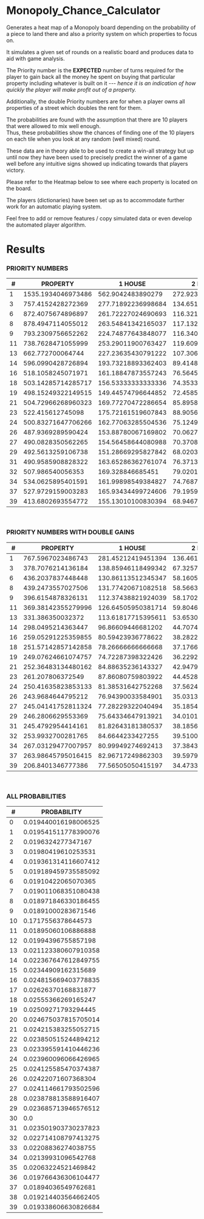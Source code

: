 # Monopoly_Chance_Calculator
Generates a heat map of a Monopoly board depending on the probability of a piece to land there and also a priority system on which properties to focus on.

It simulates a given set of rounds on a realistic board and produces data to aid with game analysis.

The Priority number is the <b>EXPECTED</b> number of turns required for the player to gain back all the money he spent on buying that particular property including whatever is built on it --- <i>hence it is an indication of how quickly the player will make profit out of a property.</i>

Additionally, the double Priority numbers are for when a player owns all properties of a street which doubles the rent for them.

The probabilities are found with the assumption that there are 10 players that were allowed to mix well enough. <br> Thus, these probabilities show the chances of finding one of the 10 players on each tile when you look at any random (well mixed) round.

These data are in theory able to be used to create a win-all strategy but up until now they have been used to precisely predict the winner of a game well before any intuitive signs showed up indicating towards that players victory.

Please refer to the Heatmap below to see where each property is located on the board.

The players (dictionaries) have been set up as to accommodate further work for an automatic playing system.

Feel free to add or remove features / copy simulated data or even develop the automated player algorithm.
<br>

<h1>Results</h1>

<h3>PRIORITY NUMBERS</h3>

|# |   PROPERTY     |       1 HOUSE    |         2 HOUSES     |       3 HOUSES    |       4 HOUSES   |         HOTEL|
|---|---|---|---|---|---|---|
|1  |   1535.1934046973486| 562.9042483890279| 272.9232719461953| 119.40393147646046| 83.15630942110639| 63.45466072749041|
|3  |   757.4152428272369| 277.71892236998684| 134.6515987248421| 58.91007444211843| 41.02665898647533| 34.784996337250874|
|6  |   872.4075674896897| 261.72227024690693| 116.32100899862529| 48.46708708276054| 39.258340537036034| 33.310107122333605|
|8  |   878.4947114055012| 263.54841342165037| 117.13262818740016| 48.80526174475007| 39.53226201324755| 33.54252534457368|
|9  |   793.2309756652262| 224.74877643848077| 116.34054309756651| 47.593858539913576| 37.60502403153665| 32.610606777348195|
|11 |   738.7628471055999| 253.29011900763427| 119.60922286471619| 51.59613535340698| 45.59222142137417| 45.02935449024609|
|13 |   662.772700064744| 227.23635430791222| 107.30605620095854| 46.28888698864878| 40.9025437754242| 40.39757409918439|
|14 |   596.0990428726894| 193.73218893362403| 89.41485643090341| 41.13083395821556| 42.21501983460571| 32.78544735799792|
|16 |   518.1058245071971| 161.18847873557243| 76.56452739939691| 35.16839536048853| 31.163105888877332| 28.844254089523485|
|18 |   503.14285714285717| 156.53333333333336| 74.35333333333334| 34.152727272727276| 30.263111111111115| 28.011228070175438|
|19 |   498.15249322149515| 149.44574796644852| 72.45854446858111| 33.21016621476634| 29.889149593289705| 27.896539620403725|
|21 |   504.72966268960323| 169.77270472286654| 85.89581168681248| 39.52623202621178| 38.700310759992426| 38.14969658251287|
|23 |   522.415612745098| 175.72161519607843| 88.9056388235294| 40.91124863445378| 40.05638672268907| 39.4864787815126|
|24 |   500.83271647706266| 162.77063285504536| 75.1249074715594| 38.39717492990813| 37.90085421988582| 37.5624537357797|
|26 |   487.9369289590424| 153.88780067169802| 70.06273851719584| 36.64218668432809| 36.417225624872124| 36.2607309748158|
|27 |   490.0828350562265| 154.56458644080988| 70.37086862345815| 36.80333597874162| 36.57738555922605| 36.42020265869348|
|29 |   492.5613259106738| 151.28669295827842| 68.02037357814068| 36.25913626031515| 36.24702161405377| 36.23844040628529|
|31 |   490.9585908828322| 163.65286362761074| 76.37133635955168| 42.54974454317879| 42.54974454317878| 43.384053259711706|
|32 |   507.986540056353| 169.328846685451| 79.02012845321048| 44.02550013821726| 44.02550013821726| 44.88874523896662|
|34 |   534.0625895401591| 161.99898549384827| 74.76876253562227| 42.99203845798281| 43.61511147911299| 44.06016363706312|
|37 |   527.9729159003283| 165.93434499724606| 79.19593738504926| 45.59766091866472| 46.705296406567506| 47.51756243102955|
|39 |   413.6802693554772| 155.13010100830394| 68.9467115592462| 30.392674673699137| 36.501200237247986| 36.19702356860425|

<br>
<h3>PRIORITY NUMBERS WITH DOUBLE GAINS</h3>

|#     |PROPERTY       |     1 HOUSE      |       2 HOUSES    |        3 HOUSES   |         4 HOUSES       |     HOTEL|
|---|---|---|---|---|---|---|
|1     |767.5967023486743| 281.45212419451394| 136.46163597309766| 59.70196573823023| 41.57815471055319| 31.727330363745207|
|3     |378.7076214136184| 138.85946118499342| 67.32579936242105| 29.455037221059214| 20.513329493237666| 17.392498168625437|
|6     |436.2037837448448| 130.86113512345347| 58.160504499312644| 24.23354354138027| 19.629170268518017| 16.655053561166802|
|8     |439.2473557027506| 131.77420671082518| 58.56631409370008| 24.402630872375035| 19.766131006623777| 16.77126267228684|
|9     |396.6154878326131| 112.37438821924039| 58.170271548783255| 23.796929269956788| 18.802512015768325| 16.305303388674098|
|11    |369.38142355279996| 126.64505950381714| 59.804611432358094| 25.79806767670349| 22.796110710687085| 22.514677245123046|
|13    |331.386350032372| 113.61817715395611| 53.65302810047927| 23.14444349432439| 20.4512718877121| 20.198787049592195|
|14    |298.0495214363447| 96.86609446681202| 44.707428215451706| 20.56541697910778| 21.107509917302856| 16.39272367899896|
|16    |259.05291225359855| 80.59423936778622| 38.282263699698454| 17.584197680244266| 15.581552944438666| 14.422127044761742|
|18    |251.57142857142858| 78.26666666666668| 37.17666666666667| 17.076363636363638| 15.131555555555558| 14.005614035087719|
|19    |249.07624661074757| 74.72287398322426| 36.229272234290555| 16.60508310738317| 14.944574796644853| 13.948269810201863|
|21    |252.36483134480162| 84.88635236143327| 42.94790584340624| 19.76311601310589| 19.350155379996213| 19.074848291256433|
|23    |261.207806372549| 87.86080759803922| 44.4528194117647| 20.45562431722689| 20.028193361344535| 19.7432393907563|
|24    |250.41635823853133| 81.38531642752268| 37.5624537357797| 19.198587464954066| 18.95042710994291| 18.78122686788985|
|26    |243.9684644795212| 76.94390033584901| 35.03136925859792| 18.321093342164044| 18.208612812436062| 18.1303654874079|
|27    |245.04141752811324| 77.28229322040494| 35.185434311729075| 18.40166798937081| 18.288692779613026| 18.21010132934674|
|29    |246.2806629553369| 75.64334647913921| 34.01018678907034| 18.129568130157576| 18.123510807026886| 18.119220203142646|
|31    |245.4792954414161| 81.82643181380537| 38.18566817977584| 21.274872271589395| 21.27487227158939| 21.692026629855853|
|32    |253.9932700281765| 84.6644233427255| 39.51006422660524| 22.01275006910863| 22.01275006910863| 22.44437261948331|
|34    |267.03129477007957| 80.99949274692413| 37.384381267811136| 21.496019228991404| 21.807555739556495| 22.03008181853156|
|37    |263.98645795016415| 82.96717249862303| 39.59796869252463| 22.79883045933236| 23.352648203283753| 23.758781215514777|
|39    |206.8401346777386| 77.56505050415197| 34.4733557796231| 15.196337336849568| 18.250600118623993| 18.098511784302126|

<br>
<h3>ALL PROBABILITIES</h3>

|#    |  PROBABILITY|
|---|---|
|0  |   0.019440016198006525|
|1  |   0.019541511778390076|
|2  |   0.0196324277347167|
|3  |   0.01980419610253531|
|4  |   0.019361314116607412|
|5  |   0.019189459735585092|
|6  |   0.01910422065070365|
|7  |   0.019011068351080438|
|8  |   0.018971846330186455|
|9  |   0.01891000283671546|
|10 |   0.1717556378644573|
|11 |   0.01895060106886888|
|12 |   0.01994396755857198|
|13 |   0.021123380607910358|
|14 |   0.022367647612849755|
|15 |   0.02344909162315689|
|16 |   0.024815669403778835|
|17 |   0.02626370168831877|
|18 |   0.02555366269165247|
|19 |   0.02509271793294445|
|20 |   0.024675037815705014|
|21 |   0.024215383255052715|
|22 |   0.023850515244894212|
|23 |   0.023395591410446236|
|24 |   0.023960096066426965|
|25 |   0.024125585470374387|
|26 |   0.02422071607368304|
|27 |   0.024114661793502596|
|28 |   0.023878813588916407|
|29 |   0.023685713946576512|
|30 |   0.0|
|31 |   0.023501903730237823|
|32 |   0.022714108797413275|
|33 |   0.02208836274038755|
|34 |   0.02139931096542768|
|35 |   0.02063224521469842|
|36 |   0.019766436306104477|
|37 |   0.01894036549762681|
|38 |   0.019214403564662405|
|39 |   0.019338606630826684|
